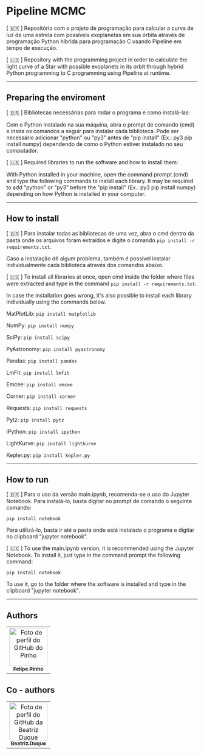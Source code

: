 # Pipeline MCMC

[ 🇧🇷 ] Repositório com o projeto de programação para calcular a curva de luz de uma estrela com possíveis exoplanetas em sua órbita através de programação Python híbrida para programação C usando Pipeline em tempo de execução.

[ 🇺🇸 ] Repository with the programming project in order to calculate the light curve of a Star with possible exoplanets in its orbit through hybrid Python programming to C programming using Pipeline at runtime. 

*** 
## Preparing the enviroment 

[ 🇧🇷 ] Bibliotecas necessárias para rodar o programa e como instalá-las:

Com o Python instalado na sua máquina, abra o prompt de comando (cmd) e insira os comandos a seguir para instalar cada biblioteca. Pode ser necessário adicionar "python" ou "py3" antes de "pip install" (Ex.: py3 pip install numpy) dependendo de como o Python estiver instalado no seu computador.

[ 🇺🇸 ] Required libraries to run the software and how to install them:

With Python installed in your machine, open the command prompt (cmd) and type the following commands to install each library. It may be required to add "python" or "py3" before the "pip install" (Ex.: py3 pip install numpy) depending on how Python is installed in your computer.

*** 
## How to install 

[ 🇧🇷 ] Para instalar todas as bibliotecas de uma vez, abra o cmd dentro da pasta onde os arquivos foram extraídos e digite o comando ``` pip install -r requirements.txt ```.

Caso a instalação dê algum problema, também é possível instalar individualmente cada biblioteca através dos comandos abaixo.

[ 🇺🇸 ] To install all libraries at once, open cmd inside the folder where files were extracted and type in the command ``` pip install -r requirements.txt ```.

In case the installation goes wrong, it's also possible to install each library individually using the commands below.



MatPlotLib:  ``` pip install matplotlib ```

NumPy: ``` pip install numpy ```

SciPy: ``` pip install scipy ```

PyAstronomy: ``` pip install pyastronomy ```

Pandas: ``` pip install pandas ```

LmFit: ``` pip install lmfit ```

Emcee: ``` pip install emcee ```

Corner: ``` pip install corner ```

Requests: ``` pip install requests ```

Pytz: ``` pip install pytz ```

IPython: ``` pip install ipython ```

LightKurve: ``` pip install lightkurve ```

Kepler.py: ``` pip install kepler.py ```

*** 
## How to run

[ 🇧🇷 ] Para o uso da versão main.ipynb, recomenda-se o uso do Jupyter Notebook. Para instalá-lo, basta digitar no prompt de comando o seguinte comando:

``` pip install notebook ```

Para utilizá-lo, basta ir até a pasta onde está instalado o programa e digitar no clipboard "jupyter notebook".

[ 🇺🇸 ] To use the main.ipynb version, it is recommended using the Jupyter Notebook. To install it, just type in the command prompt the following command:

``` pip install notebook ```

To use it, go to the folder where the software is installed and type in the clipboard "jupyter notebook".

***
## Authors
 <table>
   <tr>
     <td align="center">
       <a href="https://github.com/felipexpinho">
         <img src="https://avatars.githubusercontent.com/u/70541163?v=4" height="auto" width="100" style="corner-radius:50%" alt="Foto de perfil do GitHub do Pinho"/><br>
         <sub>
           <b> Felipe Pinho</b>
         </sub>
       </a>
     </td>
    </tr>
 </table>
 
 ## Co - authors

 <table>
    <tr>
      <td align="center">
       <a href="https://github.com/biaduque">
         <img src="https://avatars.githubusercontent.com/u/53840501?v=4" height="auto" width="100" style="corner-radius:50%" alt="Foto de perfil do GitHub da Beatriz Duque"/>          <br>
         <sub>
           <b> Beatriz Duque</b>
         </sub>
       </a>
     </td>
  </tr>
  </table>
  

